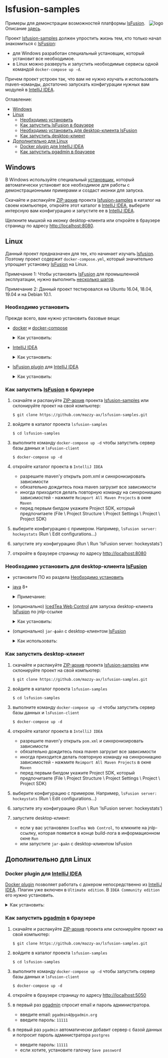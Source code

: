 # lsfusion-samples

[project]:https://github.com/mazzy-ax/lsfusion-samples
[license]:https://github.com/mazzy-ax/lsfusion-samples/blob/master/LICENSE
[lsFusion]:https://lsfusion.org/
[docpage]:https://documentation.lsfusion.org/pages/viewpage.action?pageId=2228236
[git]:https://git-scm.com/download/
[docker]:https://docs.docker.com/install/
[docker-compose]:https://docs.docker.com/compose/install/
[IntelliJ IDEA]:https://www.jetbrains.com/idea/
[pgadmin]:https://www.pgadmin.org/

<img alt="logo" src="https://lsfusion.org/themes/lsfusion/assets/images/i-logo-lsfusion.svg" align="right">

Примеры для демонстрации возможностей платформы [lsFusion]. Описание [здесь][docpage]. 

Проект [lsfusion-samples][project] должен упростить жизнь тем, кто только начал знакомиться с [lsFusion]:

* для Windows разработан специальный установщик, который установит все необходимое.
* в Linux можно разверуть и запустить необходимые сервисы одной командой `docker-compose up -d`.

Причем проект устроен так, что вам не нужно изучать и использовать maven-команды,
достаточно запускать конфигурации нужных вам модулей в [IntelliJ IDEA].

Оглавление:

* [Windows](#Windows)
* [Linux](#Linux)
  * [Необходимо установить](#Необходимо-установить)
  * [Как запустить lsFusion в браузере](#Как-запустить-lsFusion-в-браузере)
  * [Необходимо установить для desktop-клиента lsFusion](#Необходимо-установить-для-desktop-клиента-lsFusion)
  * [Как запустить desktop-клиент](#Как-запустить-desktop-клиент)
* [Дополнительно для Linux](#Дополнительно-для-Linux)
  * [Docker plugin для IntelliJ IDEA](#Docker-plugin-для-IntelliJ-IDEA)
  * [Как запустить pgadmin в браузере](#Как-запустить-pgadmin-в-браузере)

## Windows 

В Windows используйте специальный [установщик](https://documentation.lsfusion.org/pages/viewpage.action?pageId=57738076),
который автоматически установит все необходимое для работы с демонстрационными примерами и создаст иконки для запуска.

Скачайте и распакуйте [ZIP-архив](https://github.com/mazzy-ax/lsfusion-samples/archive/master.zip) проекта [lsfusion-samples][project]
в каталог на своем компьютере, откройте этот каталог в [IntelliJ IDEA],
выберите интерсную вам конфигурацию и запустите ее в [IntelliJ IDEA].

Щелкните мышкой на иконку desktop-клиента или откройте в браузере страницу по адресу <http://localhost:8080>.  

## Linux

Данный проект предназначен для тех, кто начинает изучать [lsfusion]. Поэтому проект содержит `docker-compose.yml`,
который значительно упрощает установку [lsFusion] на Linux.

Примечание 1: Чтобы установить [lsFusion] для промышленной эксплуатации, нужно выполнить [несколько шагов](https://documentation.lsfusion.org/pages/viewpage.action?pageId=57738076).

Примечание 2: Данный проект тестировался на Ubuntu 16.04, 18.04, 19.04 и на Debian 10.1.

### Необходимо установить

Прежде всего, вам нужно установить базовые вещи:

* [docker] и [docker-compose]

  <details>
  <summary>
  Как установить:
  </summary>
  
  На Ubuntu можно установить командами:
  
  ```
  # docker
  
  sudo apt-get update
  
  sudo apt-get install \
      apt-transport-https \
      ca-certificates \
      curl \
      gnupg-agent \
      software-properties-common
  
  curl -fsSL https://download.docker.com/linux/ubuntu/gpg | sudo apt-key add -
  
  sudo add-apt-repository \
     "deb [arch=amd64] https://download.docker.com/linux/ubuntu \
     $(lsb_release -cs) \
     stable"
  
  sudo apt-get update && sudo apt-get install docker-ce docker-ce-cli containerd.io
  
  sudo usermod -aG docker $USER
  
  # docker-compose 1.24.1
  
  sudo curl -L "https://github.com/docker/compose/releases/download/1.24.1/docker-compose-$(uname -s)-$(uname -m)" -o /usr/local/bin/docker-compose
  
  sudo chmod +x /usr/local/bin/docker-compose
  ``` 
  
  Разработчики [docker] вежливо сообщают, что не рекомендуют использовать старые версии докера,
  и начинают инструкцию с команд деинсталляции старых версий.
  На момент создания этого README, команда `sudo apt install docker docker-compose` устанавливает именно старые версии докера.
  Установите так, как написано по ссылке [docker].
   
  Причечание: на момент создания этого README, по ссылке [docker-compose] приведены команды для установки `docker-compose` версии 1.24.1.
  Обязательно посмотрите на процедуру правильной установки по ссылке [docker-compose].
  
  </details>

* [IntelliJ IDEA]

  <details>
  <summary>
  Как установить:
  </summary>
  
  Для работы с демонстрационными примерами достаточно установить `Community Edition`.
  В Ubuntu `IDEA Community Edition` можно найти в штатной утилите `Ubuntu software`
  или установить безо всяких заморочек через `snap`:

    ```
    sudo snap install intellij-idea-community --classic 
    ```
     
  </details>
     
* [lsFusion plugin](https://plugins.jetbrains.com/plugin/7601-lsfusion/) для [IntelliJ IDEA]

  <details>
  <summary>
  Как установить:
  </summary>

  * откройте `File \ Settings \ Plugins` в `IDEA`
  * найдите плагин `lsFusion` и нажмите `Install`
    
  </details>

### Как запустить [lsFusion] в браузере

1. скачайте и распакуйте [ZIP-архив](https://github.com/mazzy-ax/lsfusion-samples/archive/master.zip) проекта [lsfusion-samples][project]
   или склонируйте проект на свой компьютер:

    ```
    $ git clone https://github.com/mazzy-ax/lsfusion-samples.git
    ```

1. войдите в каталог проекта `lsfusion-samples`

    ```
    $ cd lsfusion-samples
    ```

1. выполните команду `docker-compose up -d` чтобы запустить сервер базы данных и `lsFusion-client`

    ```
    $ docker-compose up -d
    ```

1. откройте каталог проекта в `IntelliJ IDEA`

   * разрешите maven'у открыть pom.xml и синхронизировать зависимости
   * обязательно дождитесь пока maven загрузит все зависимости
   * иногда приходится делать повторную команду на синхрониацию зависимостей - нажмите `Reimport All Maven Projects` в окне `Maven`
   * перед первым билдом укажите Project SDK, который предпочитаете (File \ Project Structure \ Project Settings \ Project \ Project SDK)
    
1. выберите конфигурацию с примером. Например, `lsFusion server: hockeystats` (Run \ Edit configurations...)
1. запустите эту конфигурацию (Run \ Run 'lsFusion server: hockeystats')
1. откройте в браузере страницу по адресу <http://localhost:8080>

### Необходимо установить для desktop-клиента [lsFusion]

* установите ПО из раздела [Необходимо установить](#Необходимо-установить)

* [java](https://www.java.com) 8+

  <details>
  <summary>
  Примечание:
  </summary>
    
  В `Ubuntu` достаточно выполнить команду:
    
    ```
    sudo apt install default-jdk
    ```
    
  </details>
    
* (опционально) [IcedTea Web Control](https://icedtea.classpath.org/wiki/IcedTea-Web) для запуска desktop-клиента [lsFusion] по jnlp-ссылке

  <details>
  <summary>
  Как установить:
  </summary>

  `IcedTea Web Control` &mdash; это проект, который позволяет запускать java-апплеты при помощи jnlp-ссылок.
  
  Инструкции по установке можно найти на сайте проекта [IcedTea Web Control](https://icedtea.classpath.org/wiki/IcedTea-Web).
  В Ubuntu можно найти и установить в штатной утилите `Ubuntu software` или командой:
  
    ```
    sudo apt update
    sudo apt install icedtea-netx
    ``` 

  Примечание 1: В [IntelliJ IDEA] выберите интересную вам конфигурацию и запустите Build.
  [IntelliJ IDEA] начнет компиляцию и build модуля [lsFusion]. Когда билд модуля подходит к концу, в log пишется jnlp-ссылка
  на desktop-клиента. Если нажать на нее, то `IceTea Web Control` автоматически запустит desktop-клиент.
  
  Если не установить `IcedTea Web Control`, то desktop-клиент придется запускать вручную.

  Примечание 2: Вы можете убрать назойливый splash, установив переменные окружения:

    ```
    ICEDTEA_WEB_PLUGIN_SPLASH=none
    ICEDTEA_WEB_SPLASH=none
    ```

  </details>

* (опционально) `jar-файл` с desktop-клиентом [lsFusion]

  <details>
  <summary>
  Как использовать:
  </summary>

  * Скачайте desktop-клиент [lsFusion] версии 2.1 по ссылке: <https://download.lsfusion.org/java/lsfusion-client-2.1.jar>
  * Войдите в каталог, куда скачали файл, и выполните команду `java -jar lsfusion-client-2.1.jar`
  * Чтобы скачанный файл можно было запускать щелчком мышки, сделайте скачанный файл исполняемым (executable) командой:

    ```
    `chmod +x lsfusion-client-2.1.jar`
    ```

  </details>

### Как запустить desktop-клиент

1. скачайте и распакуйте [ZIP-архив](https://github.com/mazzy-ax/lsfusion-samples/archive/master.zip) проекта [lsfusion-samples][project]
   или склонируйте проект на свой компьютер:

    ```
    $ git clone https://github.com/mazzy-ax/lsfusion-samples.git
    ```

1. войдите в каталог проекта `lsfusion-samples`

    ```
    $ cd lsfusion-samples
    ```

1. выполните команду `docker-compose up -d` чтобы запустить сервер базы данных и `lsFusion-client`

    ```
    $ docker-compose up -d
    ```

1. откройте каталог проекта в `IntelliJ IDEA`

   * разрешите maven'у открыть `pom.xml` и синхронизировать зависимости
   * обязательно дождитесь пока maven загрузит все зависимости
   * иногда приходится делать повторную команду на синхрониацию зависимостей - нажмите `Reimport All Maven Projects` в окне `Maven`
   * перед первым билдом укажите Project SDK, который предпочитаете (File \ Project Structure \ Project Settings \ Project \ Project SDK)
    
1. выберите конфигурацию с примером. Например, `lsFusion server: hockeystats` (Run \ Edit configurations...)
1. запустите эту конфигурацию (Run \ Run 'lsFusion server: hockeystats')
1. запустите desktop-клиент:

   * если у вас установлен `IcedTea Web Control`, то кликните на jnlp-ссылку, которая появится в конце build-лога в информационном окне `Run`
   * или запустите `jar-файл` с desktop-клиентом lsFusion


## Дополнительно для Linux

### Docker plugin для [IntelliJ IDEA]

[Docker plugin](https://plugins.jetbrains.com/plugin/7724-docker/) позволяет работать с докером непосредственно из [IntelliJ IDEA].
Плагин уже включен в `Ultimate edition`. В `IDEA Community edition` его нужно установить.

  <details>
  <summary>
  Как установить:
  </summary>

  * откройте `File \ Settings \ Plugins` в `IDEA`
  * найдите плагин `Docker` и нажмите `Install`
    
  </details>

### Как запустить [pgadmin] в браузере

1. скачайте и распакуйте [ZIP-архив](https://github.com/mazzy-ax/lsfusion-samples/archive/master.zip) проекта
   или склонируйте проект на свой компьютер:

    ```
    $ git clone https://github.com/mazzy-ax/lsfusion-samples.git
    ```

1. войдите в каталог проекта `lsfusion-samples`

    ```
    $ cd lsfusion-samples
    ```

1. выполните команду `docker-compose up -d` чтобы запустить сервер базы данных и `lsFusion-client`

    ```
    $ docker-compose up -d
    ```

1. откройте в браузере страницу по адресу <http://localhost:5050>
1. в первый раз [pgadmin] спросит email и пароль администратора.

   * введите email: `pgadmin4@pgadmin.org`
   * введите пароль: `11111`
   
1. в первый раз `pgadmin` автоматически добавит сервер с базой данных и попросит пароль администратора `postgres`

   * введите пароль: `11111`
   * если хотите, установите галочку `Save password`
